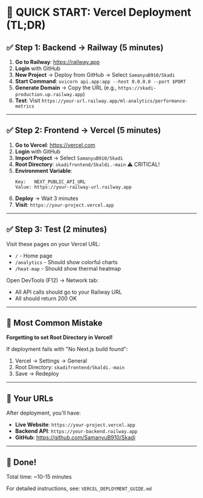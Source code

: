 # 🎯 QUICK START: Vercel Deployment (TL;DR)

## ✅ Step 1: Backend → Railway (5 minutes)

1. **Go to Railway**: https://railway.app
2. **Login** with GitHub
3. **New Project** → Deploy from GitHub → Select `SamanyuB910/Skadi`
4. **Start Command**: `uvicorn api.app:app --host 0.0.0.0 --port $PORT`
5. **Generate Domain** → Copy the URL (e.g., `https://skadi-production.up.railway.app`)
6. **Test**: Visit `https://your-url.railway.app/ml-analytics/performance-metrics`

---

## ✅ Step 2: Frontend → Vercel (5 minutes)

1. **Go to Vercel**: https://vercel.com
2. **Login** with GitHub
3. **Import Project** → Select `SamanyuB910/Skadi`
4. **Root Directory**: `skadifrontend/Skaldi.-main` ⚠️ CRITICAL!
5. **Environment Variable**:
   ```
   Key:   NEXT_PUBLIC_API_URL
   Value: https://your-railway-url.railway.app
   ```
6. **Deploy** → Wait 3 minutes
7. **Visit**: `https://your-project.vercel.app`

---

## ✅ Step 3: Test (2 minutes)

Visit these pages on your Vercel URL:
- `/` - Home page
- `/analytics` - Should show colorful charts
- `/heat-map` - Should show thermal heatmap

Open DevTools (F12) → Network tab:
- All API calls should go to your Railway URL
- All should return 200 OK

---

## 🚨 Most Common Mistake

**Forgetting to set Root Directory in Vercel!**

If deployment fails with "No Next.js build found":
1. Vercel → Settings → General
2. Root Directory: `skadifrontend/Skaldi.-main`
3. Save → Redeploy

---

## 📱 Your URLs

After deployment, you'll have:
- **Live Website**: `https://your-project.vercel.app`
- **Backend API**: `https://your-backend.railway.app`
- **GitHub**: https://github.com/SamanyuB910/Skadi

---

## 🎉 Done!

Total time: ~10-15 minutes

For detailed instructions, see: `VERCEL_DEPLOYMENT_GUIDE.md`

